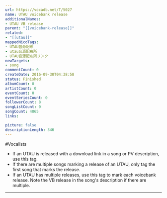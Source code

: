 ```yaml
---
url: https://vocadb.net/T/5027
name: UTAU voicebank release
additionalNames: 
- UTAU VB release
parent: "[[voicebank-release]]"
related:
- "[[utau]]"
mappedNicoTags:
- UTAU音源配布
- utau音源配布所
- UTAU音源配布所リンク
newTargets:
- song
commentCount: 0
createDate: 2016-09-30T04:38:58
status: Finished
albumCount: 0
artistCount: 0
eventCount: 0
eventSeriesCount: 0
followerCount: 8
songListCount: 0
songCount: 4865
links: 

picture: false
descriptionLength: 346
---
```


#Vocalists

* If an UTAU is released with a download link in a song or PV description, use this tag.
* If there are multiple songs marking a release of an UTAU, only tag the first song that marks the release.
* If an UTAU has multiple releases, use this tag to mark each voicebank release. Note the VB release in the song's description if there are multiple.

---

